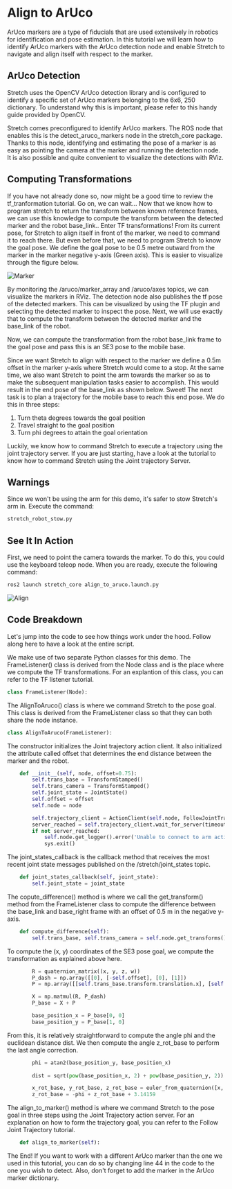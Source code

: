 # Align to ArUco
ArUco markers are a type of fiducials that are used extensively in robotics for identification and pose estimation. In this tutorial we will learn how to identify ArUco markers with the ArUco detection node and enable Stretch to navigate and align itself with respect to the marker.

## ArUco Detection
Stretch uses the OpenCV ArUco detection library and is configured to identify a specific set of ArUco markers belonging to the 6x6, 250 dictionary. To understand why this is important, please refer to this handy guide provided by OpenCV.

Stretch comes preconfigured to identify ArUco markers. The ROS node that enables this is the detect_aruco_markers node in the stretch_core package. Thanks to this node, identifying and estimating the pose of a marker is as easy as pointing the camera at the marker and running the detection node. It is also possible and quite convenient to visualize the detections with RViz.

## Computing Transformations
If you have not already done so, now might be a good time to review the tf_tranformation tutorial. Go on, we can wait…
Now that we know how to program stretch to return the transform between known reference frames, we can use this knowledge to compute the transform between the detected marker and the robot base_link.. Enter TF transformations! From its current pose, for Stretch to align itself in front of the marker, we need to command it to reach there. But even before that, we need to program Stretch to know the goal pose. We define the goal pose to be 0.5 metre outward from the marker in the marker negative y-axis (Green axis). This is easier to visualize through the figure below.

![Marker](https://user-images.githubusercontent.com/97639181/196329130-986c3af9-6dc9-4d9b-8a74-626d12b1d82c.png)

<!-- Add images to show alignment and tranformations -->

By monitoring the /aruco/marker_array and /aruco/axes topics, we can visualize the markers in RViz. The detection node also publishes the tf pose of the detected markers. This can be visualized by using the TF plugin and selecting the detected marker to inspect the pose. Next, we will use exactly that to compute the transform between the detected marker and the base_link of the robot.

Now, we can compute the transformation from the robot base_link frame to the goal pose and pass this is an SE3 pose to the mobile base.

Since we want Stretch to align with respect to the marker we define a 0.5m offset in the marker y-axis where Stretch would come to a stop. At the same time, we also want Stretch to point the arm towards the marker so as to make the subsequent manipulation tasks easier to accomplish. This would result in the end pose of the base_link as shown below. Sweet! The next task is to plan a trajectory for the mobile base to reach this end pose. We do this in three steps:
1. Turn theta degrees towards the goal position
2. Travel straight to the goal position
3. Turn phi degrees to attain the goal orientation

Luckily, we know how to command Stretch to execute a trajectory using the joint trajectory server. If you are just starting, have a look at the tutorial to know how to command Stretch using the Joint trajectory Server.

## Warnings
Since we won't be using the arm for this demo, it's safer to stow Stretch's arm in. Execute the command:
```bash
stretch_robot_stow.py
```

## See It In Action
First, we need to point the camera towards the marker. To do this, you could use the keyboard teleop node.
When you are ready, execute the following command:
```bash
ros2 launch stretch_core align_to_aruco.launch.py
```

![Align](https://user-images.githubusercontent.com/97639181/196327520-7a3b6743-8e2c-4ec0-8603-ba9baff7aa34.gif)

## Code Breakdown
Let's jump into the code to see how things work under the hood. Follow along here to have a look at the entire script.

We make use of two separate Python classes for this demo. The FrameListener() class is derived from the Node class and is the place where we compute the TF transformations. For an explantion of this class, you can refer to the TF listener tutorial.
```python
class FrameListener(Node):
```

The AlignToAruco() class is where we command Stretch to the pose goal. This class is derived from the FrameListener class so that they can both share the node instance.
```python
class AlignToAruco(FrameListener):
```

The constructor initializes the Joint trajectory action client. It also initialized the attribute called offset that determines the end distance between the marker and the robot.
```python
    def __init__(self, node, offset=0.75):
        self.trans_base = TransformStamped()
        self.trans_camera = TransformStamped()
        self.joint_state = JointState()
        self.offset = offset
        self.node = node

        self.trajectory_client = ActionClient(self.node, FollowJointTrajectory, '/stretch_controller/follow_joint_trajectory')
        server_reached = self.trajectory_client.wait_for_server(timeout_sec=60.0)
        if not server_reached:
            self.node.get_logger().error('Unable to connect to arm action server. Timeout exceeded.')
            sys.exit()
```

The joint_states_callback is the callback method that receives the most recent joint state messages published on the /stretch/joint_states topic.
```python
    def joint_states_callback(self, joint_state):
        self.joint_state = joint_state
```

The copute_difference() method is where we call the get_transform() method from the FrameListener class to compute the difference between the base_link and base_right frame with an offset of 0.5 m in the negative y-axis.
```python
    def compute_difference(self):
        self.trans_base, self.trans_camera = self.node.get_transforms()
```

To compute the (x, y) coordinates of the SE3 pose goal, we compute the transformation as explained above here.
```python
        R = quaternion_matrix((x, y, z, w))
        P_dash = np.array([[0], [-self.offset], [0], [1]])
        P = np.array([[self.trans_base.transform.translation.x], [self.trans_base.transform.translation.y], [0], [1]])

        X = np.matmul(R, P_dash)
        P_base = X + P

        base_position_x = P_base[0, 0]
        base_position_y = P_base[1, 0]
```

From this, it is relatively straightforward to compute the angle phi and the euclidean distance dist. We then compute the angle z_rot_base to perform the last angle correction.
```python
        phi = atan2(base_position_y, base_position_x)
        
        dist = sqrt(pow(base_position_x, 2) + pow(base_position_y, 2))

        x_rot_base, y_rot_base, z_rot_base = euler_from_quaternion([x, y, z, w])
        z_rot_base = -phi + z_rot_base + 3.14159
```

The align_to_marker() method is where we command Stretch to the pose goal in three steps using the Joint Trajectory action server. For an explanation on how to form the trajectory goal, you can refer to the Follow Joint Trajectory tutorial.
```python
    def align_to_marker(self):
```

The End! If you want to work with a different ArUco marker than the one we used in this tutorial, you can do so by changing line 44 in the code to the one you wish to detect. Also, don't forget to add the marker in the ArUco marker dictionary.
